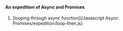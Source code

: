 #### An expedition of Async and Promises

1. [looping through async function](/Javascript Async Promises/expedition/loop-then.js)
